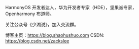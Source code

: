 HarmonyOS 开发者达人，华为开发者专家（HDE），坚果派专家，Openharmony 布道师。

关注公众号《少湖说》，加入交流群。

博客主页：https://blog.shaohushuo.com
CSDN: https://blog.csdn.net/zackslee
